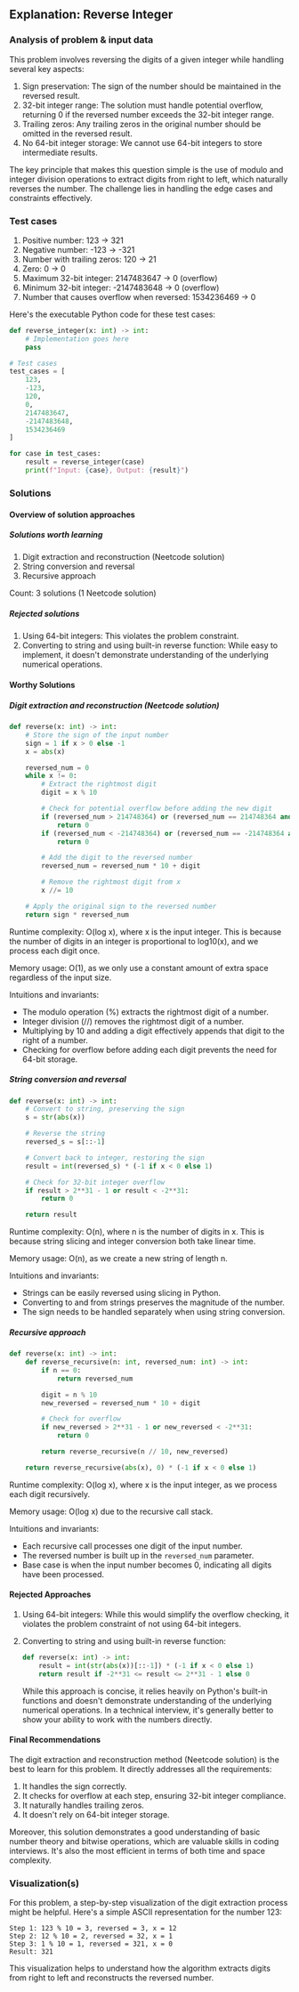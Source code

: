## Explanation: Reverse Integer

### Analysis of problem & input data

This problem involves reversing the digits of a given integer while handling several key aspects:

1. Sign preservation: The sign of the number should be maintained in the reversed result.
2. 32-bit integer range: The solution must handle potential overflow, returning 0 if the reversed number exceeds the 32-bit integer range.
3. Trailing zeros: Any trailing zeros in the original number should be omitted in the reversed result.
4. No 64-bit integer storage: We cannot use 64-bit integers to store intermediate results.

The key principle that makes this question simple is the use of modulo and integer division operations to extract digits from right to left, which naturally reverses the number. The challenge lies in handling the edge cases and constraints effectively.

### Test cases

1. Positive number: 123 → 321
2. Negative number: -123 → -321
3. Number with trailing zeros: 120 → 21
4. Zero: 0 → 0
5. Maximum 32-bit integer: 2147483647 → 0 (overflow)
6. Minimum 32-bit integer: -2147483648 → 0 (overflow)
7. Number that causes overflow when reversed: 1534236469 → 0

Here's the executable Python code for these test cases:

```python
def reverse_integer(x: int) -> int:
    # Implementation goes here
    pass

# Test cases
test_cases = [
    123,
    -123,
    120,
    0,
    2147483647,
    -2147483648,
    1534236469
]

for case in test_cases:
    result = reverse_integer(case)
    print(f"Input: {case}, Output: {result}")
```

### Solutions

#### Overview of solution approaches

##### Solutions worth learning

1. Digit extraction and reconstruction (Neetcode solution)
2. String conversion and reversal
3. Recursive approach

Count: 3 solutions (1 Neetcode solution)

##### Rejected solutions

1. Using 64-bit integers: This violates the problem constraint.
2. Converting to string and using built-in reverse function: While easy to implement, it doesn't demonstrate understanding of the underlying numerical operations.

#### Worthy Solutions

##### Digit extraction and reconstruction (Neetcode solution)

```python
def reverse(x: int) -> int:
    # Store the sign of the input number
    sign = 1 if x > 0 else -1
    x = abs(x)

    reversed_num = 0
    while x != 0:
        # Extract the rightmost digit
        digit = x % 10

        # Check for potential overflow before adding the new digit
        if (reversed_num > 214748364) or (reversed_num == 214748364 and digit > 7):
            return 0
        if (reversed_num < -214748364) or (reversed_num == -214748364 and digit > 8):
            return 0

        # Add the digit to the reversed number
        reversed_num = reversed_num * 10 + digit

        # Remove the rightmost digit from x
        x //= 10

    # Apply the original sign to the reversed number
    return sign * reversed_num
```

Runtime complexity: O(log x), where x is the input integer. This is because the number of digits in an integer is proportional to log10(x), and we process each digit once.

Memory usage: O(1), as we only use a constant amount of extra space regardless of the input size.

Intuitions and invariants:

- The modulo operation (%) extracts the rightmost digit of a number.
- Integer division (//) removes the rightmost digit of a number.
- Multiplying by 10 and adding a digit effectively appends that digit to the right of a number.
- Checking for overflow before adding each digit prevents the need for 64-bit storage.

##### String conversion and reversal

```python
def reverse(x: int) -> int:
    # Convert to string, preserving the sign
    s = str(abs(x))

    # Reverse the string
    reversed_s = s[::-1]

    # Convert back to integer, restoring the sign
    result = int(reversed_s) * (-1 if x < 0 else 1)

    # Check for 32-bit integer overflow
    if result > 2**31 - 1 or result < -2**31:
        return 0

    return result
```

Runtime complexity: O(n), where n is the number of digits in x. This is because string slicing and integer conversion both take linear time.

Memory usage: O(n), as we create a new string of length n.

Intuitions and invariants:

- Strings can be easily reversed using slicing in Python.
- Converting to and from strings preserves the magnitude of the number.
- The sign needs to be handled separately when using string conversion.

##### Recursive approach

```python
def reverse(x: int) -> int:
    def reverse_recursive(n: int, reversed_num: int) -> int:
        if n == 0:
            return reversed_num

        digit = n % 10
        new_reversed = reversed_num * 10 + digit

        # Check for overflow
        if new_reversed > 2**31 - 1 or new_reversed < -2**31:
            return 0

        return reverse_recursive(n // 10, new_reversed)

    return reverse_recursive(abs(x), 0) * (-1 if x < 0 else 1)
```

Runtime complexity: O(log x), where x is the input integer, as we process each digit recursively.

Memory usage: O(log x) due to the recursive call stack.

Intuitions and invariants:

- Each recursive call processes one digit of the input number.
- The reversed number is built up in the `reversed_num` parameter.
- Base case is when the input number becomes 0, indicating all digits have been processed.

#### Rejected Approaches

1. Using 64-bit integers: While this would simplify the overflow checking, it violates the problem constraint of not using 64-bit integers.

2. Converting to string and using built-in reverse function:
   ```python
   def reverse(x: int) -> int:
       result = int(str(abs(x))[::-1]) * (-1 if x < 0 else 1)
       return result if -2**31 <= result <= 2**31 - 1 else 0
   ```
   While this approach is concise, it relies heavily on Python's built-in functions and doesn't demonstrate understanding of the underlying numerical operations. In a technical interview, it's generally better to show your ability to work with the numbers directly.

#### Final Recommendations

The digit extraction and reconstruction method (Neetcode solution) is the best to learn for this problem. It directly addresses all the requirements:

1. It handles the sign correctly.
2. It checks for overflow at each step, ensuring 32-bit integer compliance.
3. It naturally handles trailing zeros.
4. It doesn't rely on 64-bit integer storage.

Moreover, this solution demonstrates a good understanding of basic number theory and bitwise operations, which are valuable skills in coding interviews. It's also the most efficient in terms of both time and space complexity.

### Visualization(s)

For this problem, a step-by-step visualization of the digit extraction process might be helpful. Here's a simple ASCII representation for the number 123:

```
Step 1: 123 % 10 = 3, reversed = 3, x = 12
Step 2: 12 % 10 = 2, reversed = 32, x = 1
Step 3: 1 % 10 = 1, reversed = 321, x = 0
Result: 321
```

This visualization helps to understand how the algorithm extracts digits from right to left and reconstructs the reversed number.
